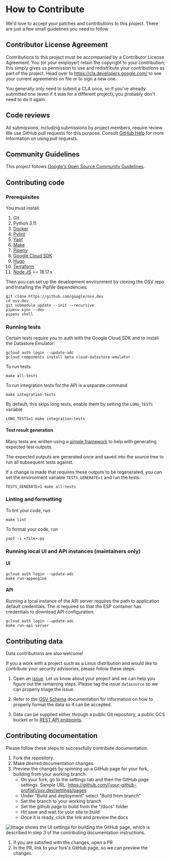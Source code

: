 # How to Contribute

We'd love to accept your patches and contributions to this project. There are
just a few small guidelines you need to follow.

## Contributor License Agreement

Contributions to this project must be accompanied by a Contributor License
Agreement. You (or your employer) retain the copyright to your contribution;
this simply gives us permission to use and redistribute your contributions as
part of the project. Head over to <https://cla.developers.google.com/> to see
your current agreements on file or to sign a new one.

You generally only need to submit a CLA once, so if you've already submitted one
(even if it was for a different project), you probably don't need to do it
again.

## Code reviews

All submissions, including submissions by project members, require review. We
use GitHub pull requests for this purpose. Consult
[GitHub Help](https://help.github.com/articles/about-pull-requests/) for more
information on using pull requests.

## Community Guidelines

This project follows
[Google's Open Source Community Guidelines](https://opensource.google.com/conduct/).

## Contributing code

### Prerequisites

You must install:

1.  Git
1.  Python 3.11
1.  [Docker](https://www.docker.com/)
1.  [Pylint](https://pypi.org/project/pylint)
1.  [Yapf](https://github.com/google/yapf)
1.  [Make](https://www.gnu.org/software/make/)
1.  [Pipenv](https://pipenv.pypa.io/en/latest/)
1.  [Google Cloud SDK](https://cloud.google.com/sdk)
1.  [Hugo](https://gohugo.io/installation/)
1.  [Terraform](https://developer.hashicorp.com/terraform/downloads)
1.  [Node JS](https://nodejs.org/) >= 18.17.x

Then you can set up the development environment by cloning the OSV repo and
installing the Pipfile dependencies.

```shell
git clone https://github.com/google/osv.dev
cd osv.dev
git submodule update --init --recursive
pipenv sync --dev
pipenv shell
```

### Running tests

Certain tests require you to auth with the Google Cloud SDK and to install the
Datastore Emulator:

```shell
gcloud auth login --update-adc
gcloud components install beta cloud-datastore-emulator
```

To run tests: 
```shell 
make all-tests
```

To run integration tests for the API is a separate command
```shell
make integration-tests
```

By default, this skips long tests, enable them by setting the `LONG_TESTS` variable
```shell
LONG_TESTS=1 make integration-tests
```

#### Test result generation

Many tests are written using a
[simple framework](https://github.com/google/osv.dev/blob/a4b682a32575cc3314a5ef83c8e91b70c60f7b77/osv/tests.py#L32)
to help with generating expected test outputs.

The expected outputs are generated once and saved into the source tree to run
all subsequent tests against.

If a change is made that requires these outputs to be regenerated, you can set
the environment variable `TESTS_GENERATE=1` and run the tests:

```shell
TESTS_GENERATE=1 make all-tests
```

### Linting and formatting

To lint your code, run

```shell
make lint
```

To format your code, run 
```shell 
yapf -i <file>.py
```

### Running local UI and API instances (maintainers only)

#### UI

```shell
gcloud auth login --update-adc
make run-appengine
```

#### API

Running a local instance of the API server requires the path to application
default credentials. The is required so that the ESP container has credentials 
to download API configuration.

```shell
gcloud auth login --update-adc
make run-api-server
```

## Contributing data

Data contributions are also welcome!

If you a work with a project such as a Linux distribution and would like to
contribute your security advisories, please follow these steps.

1.  Open an [issue](https://github.com/google/osv.dev/issues). Let us know about
    your project and we can help you figure out the remaining steps. Please tag
    the issue `datasource` so we can properly triage the issue.

2.  Refer to the [OSV Schema](https://ossf.github.io/osv-schema/) documentation
    for information on how to properly format the data so it can be accepted.

3.  Data can be supplied either through a public Git repository, a public GCS
    bucket or to [REST API endpoints](https://google.github.io/osv.dev/rest-api-contribution/).

## Contributing documentation

Please follow these steps to successfully contribute documentation.

1.  Fork the repository.
2.  Make desired documentation changes.
3.  Preview the changes by spinning up a GitHub page for your fork, building
    from your working branch.
    -   On your fork, go to the settings tab and then the GitHub page settings.
        Sample URL: <!-- markdown-link-check-disable -->
        https://github.com/{your-github-profile}/osv.dev/settings/pages
        <!-- markdown-link-check-enable -->
    -   Under "Build and deployment" select "Build from branch"
    -   Set the branch to your working branch
    -   Set the github page to build from the "/docs" folder
    -   Hit save and wait for your site to build
    -   Once it is ready, click the link and preview the docs

![Image shows the UI settings for building the GitHub page, which is described
in step 3 of the contributing documentation
instructions.](docs/images/github-page.png)

1.  If you are satisfied with the changes, open a PR
2.  In the PR, link to your fork's GitHub page, so we can preview the changes
